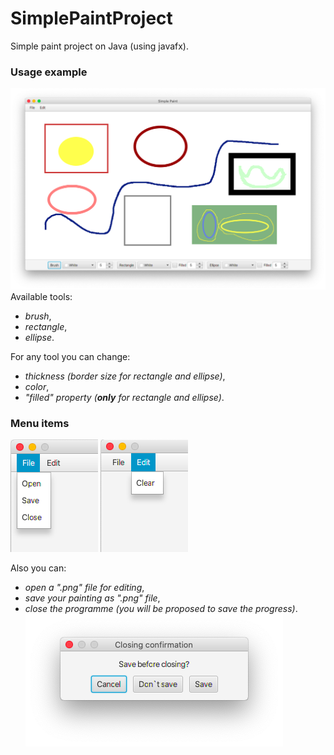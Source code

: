 # SimplePaintProject
Simple paint project on Java (using javafx).

### Usage example
![example](img/example.png)
Available tools:
- _brush_,
- _rectangle_, 
- _ellipse_.

For any tool you can change:
- _thickness (border size for rectangle and ellipse)_,
- _color_,
- _"filled" property (__only__ for rectangle and ellipse)_.


### Menu items

![fileMenu](img/fileMenu.png)
![editMenu](img/editMenu.png)

Also you can:

- _open a ".png" file for editing_,
- _save your painting as ".png" file_,
- _close the programme (you will be proposed to save the progress)_.
![closingConfirmation](img/closingConfirmation.png)


